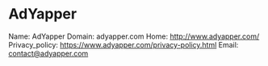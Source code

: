 
# AdYapper

Name: AdYapper
Domain: adyapper.com
Home: http://www.adyapper.com/
Privacy_policy: https://www.adyapper.com/privacy-policy.html
Email: contact@adyapper.com
